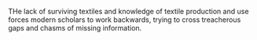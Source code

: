 THe lack of surviving textiles and knowledge of textile production and use forces modern scholars to work backwards, trying to cross treacherous gaps and chasms of missing information. 
